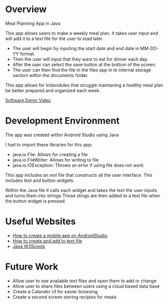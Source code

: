 # Overview

Meal Planning App in Java

This app allows users to make a weekly meal plan. It takes user input and will add it to a text file for the user to read later. 
- The user will begin by inputing the start date and end date in MM-DD-YY format.
- Then the user will input that they want to eat for dinner each day.
- After the user can select the save button at the bottom of the screen. 
- The user can then find the file in the files app in te internal storage section within the documents folder.

This app allows for indavidules that struggle maintaning a healthy meal plan be better prepared and organized each week. 

[Software Demo Video](http://youtube.link.goes.here)

# Development Environment

The app was created within Android Studio using Java

I had to import these libraries for this app:
- java.io.File: Allows for creating a file
- java.io.FileWriter: Allows for writing to file
- java.io.IOException: Throws an error if using file does not work

This app includes an xml file that constructs all the user interface. 
This includes text and button widgets.

Within the Java file it calls each widget and takes the text the user inputs and turns them into strings
Those stings are then added to a text file when the button widget is pressed.

# Useful Websites

* [How to create a mobile app on AndroidStudio](https://www.youtube.com/watch?v=uPkjgVv5Ioc)
* [How to create and add to text file](https://stackoverflow.com/questions/8152125/how-to-create-text-file-and-insert-data-to-that-file-on-android)
* [Java W3Scools](https://www.w3schools.com/java/default.asp)

# Future Work

* Allow user to see available text files and open them to add or change
* Allow user to share files between users using a cloud based data base
* Create a Calander UI for easier browsing
* Create a second screen storing recipies for meals

